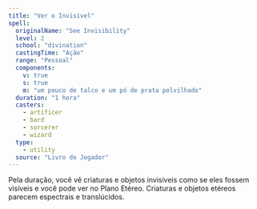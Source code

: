 ```yaml
---
title: "Ver o Invisível"
spell:
  originalName: "See Invisibility"
  level: 2
  school: "divination"
  castingTime: "Ação"
  range: "Pessoal"
  components:
    v: true
    s: true
    m: "um pouco de talco e um pó de prata polvilhado"
  duration: "1 hora"
  casters:
    - artificer
    - bard
    - sorcerer
    - wizard
  type:
    - utility
  source: "Livro do Jogador"
---
```


Pela duração, você vê criaturas e objetos invisíveis como se eles fossem visíveis e você pode ver no Plano Etéreo. Criaturas e objetos etéreos parecem espectrais e translúcidos.
